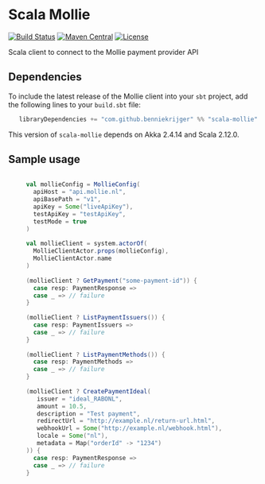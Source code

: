 Scala Mollie
============
[![Build Status](https://travis-ci.org/benniekrijger/scala-mollie.svg?branch=master)](https://travis-ci.org/benniekrijger/scala-mollie) [![Maven Central](https://maven-badges.herokuapp.com/maven-central/com.github.benniekrijger/scala-mollie_2.11/badge.svg)](https://maven-badges.herokuapp.com/maven-central/com.github.benniekrijger/scala-mollie_2.11) [![License](http://img.shields.io/:license-mit-blue.svg)](http://doge.mit-license.org)

Scala client to connect to the Mollie payment provider API

Dependencies
------------
To include the latest release of the Mollie client into your `sbt` project, add the following lines to your `build.sbt` file:
```scala
   libraryDependencies += "com.github.benniekrijger" %% "scala-mollie" % "0.11"
```

This version of `scala-mollie` depends on Akka 2.4.14 and Scala 2.12.0. 


Sample usage
------------

```scala

     val mollieConfig = MollieConfig(
       apiHost = "api.mollie.nl",
       apiBasePath = "v1",
       apiKey = Some("liveApiKey"),
       testApiKey = "testApiKey",
       testMode = true
     )
   
     val mollieClient = system.actorOf(
       MollieClientActor.props(mollieConfig),
       MollieClientActor.name
     )
   
     (mollieClient ? GetPayment("some-payment-id")) {
       case resp: PaymentResponse =>
       case _ => // failure
     }
   
     (mollieClient ? ListPaymentIssuers()) {
       case resp: PaymentIssuers =>
       case _ => // failure
     }
   
     (mollieClient ? ListPaymentMethods()) {
       case resp: PaymentMethods =>
       case _ => // failure
     }
     
     (mollieClient ? CreatePaymentIdeal(
        issuer = "ideal_RABONL",
        amount = 10.5,
        description = "Test payment",
        redirectUrl = "http://example.nl/return-url.html",
        webhookUrl = Some("http://example.nl/webhook.html"),
        locale = Some("nl"),
        metadata = Map("orderId" -> "1234")
     )) {
       case resp: PaymentResponse =>
       case _ => // failure
     }
     
 ```
